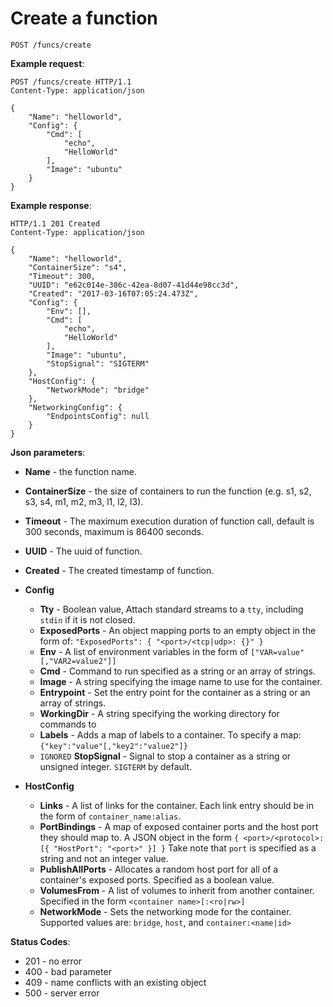 # Create a function

`POST /funcs/create`

**Example request**:

```
POST /funcs/create HTTP/1.1
Content-Type: application/json

{
    "Name": "helloworld",
    "Config": {
        "Cmd": [
            "echo",
            "HelloWorld"
        ],
        "Image": "ubuntu"
    }
}
```

**Example response**:

```
HTTP/1.1 201 Created
Content-Type: application/json

{
    "Name": "helloworld",
    "ContainerSize": "s4",
    "Timeout": 300,
    "UUID": "e62c014e-386c-42ea-8d07-41d44e98cc3d",
    "Created": "2017-03-16T07:05:24.473Z",
    "Config": {
        "Env": [],
        "Cmd": [
            "echo",
            "HelloWorld"
        ],
        "Image": "ubuntu",
        "StopSignal": "SIGTERM"
    },
    "HostConfig": {
        "NetworkMode": "bridge"
    },
    "NetworkingConfig": {
        "EndpointsConfig": null
    }
}
```

**Json parameters**:

-   **Name** - the function name.
-   **ContainerSize** - the size of containers to run the function (e.g. s1, s2, s3, s4, m1, m2, m3, l1, l2, l3).
-   **Timeout** - The maximum execution duration of function call, default is 300 seconds, maximum is 86400 seconds.
-   **UUID** - The uuid of function.
-   **Created** - The created timestamp of function.

-   **Config**

    -   **Tty** - Boolean value, Attach standard streams to a `tty`, including `stdin` if it is not closed.
    -   **ExposedPorts** - An object mapping ports to an empty object in the form of:
          `"ExposedPorts": { "<port>/<tcp|udp>: {}" }`
    -   **Env** - A list of environment variables in the form of `["VAR=value"[,"VAR2=value2"]]`
    -   **Cmd** - Command to run specified as a string or an array of strings.
    -   **Image** - A string specifying the image name to use for the container.
    -   **Entrypoint** - Set the entry point for the container as a string or an array
          of strings.
    -   **WorkingDir** - A string specifying the working directory for commands to
    -   **Labels** - Adds a map of labels to a container. To specify a map: `{"key":"value"[,"key2":"value2"]}`
    -   `IGNORED` **StopSignal** - Signal to stop a container as a string or unsigned integer. `SIGTERM` by default.

-   **HostConfig**

    -   **Links** - A list of links for the container. Each link entry should be
          in the form of `container_name:alias`.
    -   **PortBindings** - A map of exposed container ports and the host port they
          should map to. A JSON object in the form
          `{ <port>/<protocol>: [{ "HostPort": "<port>" }] }`
          Take note that `port` is specified as a string and not an integer value.
    -   **PublishAllPorts** - Allocates a random host port for all of a container's
          exposed ports. Specified as a boolean value.
    -   **VolumesFrom** - A list of volumes to inherit from another container.
          Specified in the form `<container name>[:<ro|rw>]`
    -   **NetworkMode** - Sets the networking mode for the container. Supported
          values are: `bridge`, `host`, and `container:<name|id>`

**Status Codes**:

* 201 - no error
* 400 - bad parameter
* 409 - name conflicts with an existing object
* 500 - server error
